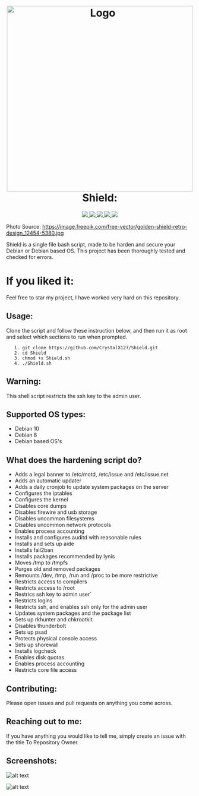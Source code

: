 <h1 align="center">
  <br>
  <a href="https://github.com/CrystalX127/Shield.git"><img src="https://image.freepik.com/free-vector/golden-shield-retro-design_12454-5380.jpg" alt="Logo" width="500"></a>
  <br>
  Shield:
  <br>
</h1>

<p align="center">
  <a href="https://github.com/CrystalX127/Shield.git">
      <img src="https://img.shields.io/badge/Liscence-GNU GPL v.3.0-informational?style=flat-square&logo=appveyor">
  </a>
  <a href="https://github.com/CrystalX127/Shield.git">
      <img src="https://img.shields.io/badge/Language-Bash-9cf?style=flat-square&logo=appveyor" >
  </a>
  <a href="https://github.com/CrystalX127/Shield.git">
    <img src="https://img.shields.io/badge/Repository Status-Active-success?style=flat-square&logo=appveyor">
  </a>
  <a href="https://github.com/CrystalX127/Shield.git">
      <img src="https://img.shields.io/badge/Contributions-Welcome-yellow?style=flat-square&logo=appveyor">
  </a>
  <a href="https://github.com/CrystalX127/Shield.git">
      <img src="https://img.shields.io/badge/Build-Passing-success?style=flat-square&logo=appveyor">
  </a>
</p>

Photo Source: https://image.freepik.com/free-vector/golden-shield-retro-design_12454-5380.jpg

Shield is a single file bash script, made to be harden and secure your Debian or Debian based OS.
This project has been thoroughly tested and checked for errors.

# If you liked it:
Feel free to star my project, I have worked very hard on this repository.

## Usage:
Clone the script and follow these instruction below, and then run it as root and select which sections to run when prompted.
```
   1. git clone https://github.com/CrystalX127/Shield.git
   2. cd Shield
   3. chmod +x Shield.sh
   4. ./Shield.sh
```
## Warning:
This shell script restricts the ssh key to the admin user.

## Supported OS types:
- Debian 10
- Debian 8
- Debian based OS's

## What does the hardening script do?
- Adds a legal banner to /etc/motd, /etc/issue and /etc/issue.net
- Adds an automatic updater
- Adds a daily cronjob to update system packages on the server
- Configures the iptables
- Configures the kernel
- Disables core dumps
- Disables firewire and usb storage
- Disables uncommon filesystems
- Disables uncommon network protocols
- Enables process accounting
- Installs and configures auditd with reasonable rules
- Installs and sets up aide
- Installs fail2ban
- Installs packages recommended by lynis
- Moves /tmp to /tmpfs
- Purges old and removed packages
- Remounts  /dev, /tmp, /run and /proc to be more restrictive
- Restricts access to compilers
- Restricts access to /root 
- Restrics ssh key to admin user`
- Restricts logins
- Restricts ssh, and enables ssh only for the admin user
- Updates system packages and the package list
- Sets up rkhunter and chkrootkit
- Disables thunderbolt
- Sets up psad
- Protects physical console access
- Sets up shorewall
- Installs logcheck
- Enables disk quotas
- Enables process accounting
- Restricts core file access

## Contributing:
Please open issues and pull requests on anything you come across.

## Reaching out to me:
If you have anything you would like to tell me, simply create an issue with the title To Repository Owner.

## Screenshots:
![alt text](https://user-images.githubusercontent.com/65303868/86959004-10554680-c12b-11ea-83aa-e75b9c0257f2.png)


![alt text](https://user-images.githubusercontent.com/65303868/86959587-113aa800-c12c-11ea-995f-a0227ced20a4.png)
